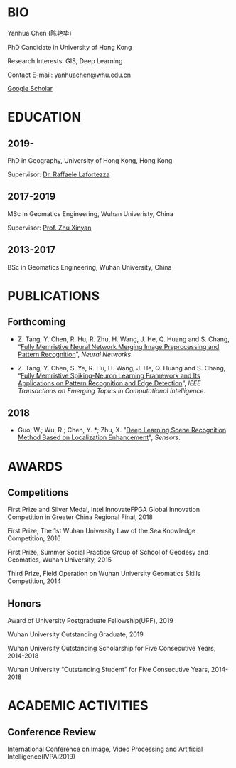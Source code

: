 #  BIO

Yanhua Chen (陈艳华)

PhD Candidate in University of Hong Kong

Research Interests: GIS, Deep Learning

Contact E-mail: yanhuachen@whu.edu.cn

[Google Scholar]()


#  EDUCATION                                                   
## 2019-
PhD in Geography, University of Hong Kong, Hong Kong

Supervisor: [Dr. Raffaele Lafortezza ]()

## 2017-2019
MSc in Geomatics Engineering, Wuhan Univeristy, China

Supervisor: [Prof. Zhu Xinyan](http://www.lmars.whu.edu.cn/prof_web/zhuxinyan/index.html)

## 2013-2017
BSc in Geomatics Engineering, Wuhan University, China


#  PUBLICATIONS                                                   
## Forthcoming
- Z. Tang, Y. Chen, R. Hu, R. Zhu, H. Wang, J. He, Q. Huang and S. Chang, “[Fully Memristive Neural Network Merging Image Preprocessing and Pattern Recognition](https://arxiv.org/abs/1904.12292)”, <I>Neural Networks</I>. 

- Z. Tang, Y. Chen, S. Ye, R. Hu, H. Wang, J. He, Q. Huang and S. Chang, “[Fully Memristive Spiking-Neuron Learning Framework and Its Applications on Pattern Recognition and Edge Detection](https://arxiv.org/abs/1901.05258)”, <I>IEEE Transactions on Emerging Topics in Computational Intelligence</I>. 

## 2018
- Guo, W.; Wu, R.; Chen, Y. *; Zhu, X. "[Deep Learning Scene Recognition Method Based on Localization Enhancement](https://doi.org/10.3390/s18103376)", <I>Sensors</I>.


#   AWARDS                                                          
## Competitions

First Prize and Silver Medal, Intel InnovateFPGA Global Innovation Competition in Greater China Regional Final, 2018

First Prize, The 1st Wuhan University Law of the Sea Knowledge Competition, 2016

First Prize, Summer Social Practice Group of School of Geodesy and Geomatics, Wuhan University, 2015

Third Prize, Field Operation on Wuhan University Geomatics Skills Competition, 2014

## Honors

Award of University Postgraduate Fellowship(UPF), 2019

Wuhan University Outstanding Graduate, 2019

Wuhan University Outstanding Scholarship for Five Consecutive Years, 2014-2018

Wuhan University “Outstanding Student” for Five Consecutive Years, 2014-2018


#  ACADEMIC ACTIVITIES                                           

## Conference Review

International Conference on Image, Video Processing and Artificial Intelligence(IVPAI2019)

